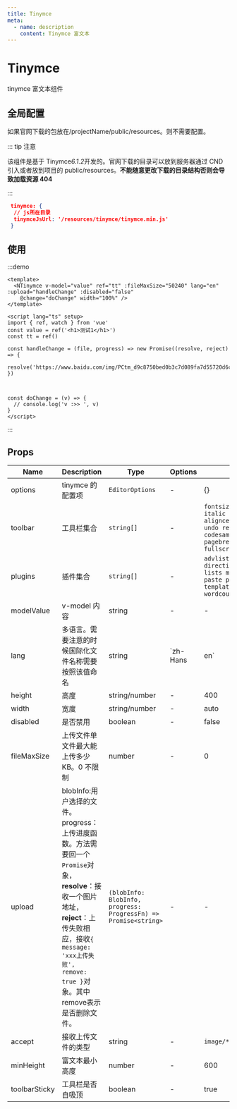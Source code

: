 ```yaml
---
title: Tinymce
meta:
  - name: description
    content: Tinymce 富文本
---
```


# Tinymce

tinymce 富文本组件

## 全局配置

如果官网下载的包放在/projectName/public/resources。则不需要配置。

::: tip 注意

该组件是基于 Tinymce*6.1.2*开发的。官网下载的目录可以放到服务器通过 CND 引入或者放到项目的 public/resources。**不能随意更改下载的目录结构否则会导致加载资源 404**

:::

```json
 tinymce: {
  // js所在目录
  tinymceJsUrl: '/resources/tinymce/tinymce.min.js'
 }
```

## 使用

:::demo

```vue
<template>
  <NTinymce v-model="value" ref="tt" :fileMaxSize="50240" lang="en" :upload="handleChange" :disabled="false"
    @change="doChange" width="100%" />
</template>

<script lang="ts" setup>
import { ref, watch } from 'vue'
const value = ref('<h1>测试1</h1>')
const tt = ref()

const handleChange = (file, progress) => new Promise((resolve, reject) => {
  resolve('https://www.baidu.com/img/PCtm_d9c8750bed0b3c7d089fa7d55720d6cf.png')
})



const doChange = (v) => {
  // console.log('v :>> ', v)
}
</script>
```

:::

## Props

| Name          | Description                                                  | Type                                                         | Options      | Default                                                      |
| ------------- | ------------------------------------------------------------ | ------------------------------------------------------------ | ------------ | ------------------------------------------------------------ |
| options       | tinymce 的配置项                                             | `EditorOptions`                                              | -            | {}                                                           |
| toolbar       | 工具栏集合                                                   | `string[]`                                                   | -            | `fontsizeselect lineheight searchreplace bold italic underline strikethrough alignleft aligncenter alignright outdent indent blockquote undo redo removeformat subscript superscript code codesample hr bullist numlist link preview anchor pagebreak insertdatetime media forecolor backcolor fullscreen` |
| plugins       | 插件集合                                                     | `string[]`                                                   | -            | `advlist anchor autolink code codesample directionality fullscreen hr insertdatetime link lists media nonbreaking noneditable pagebreak paste preview print save searchreplace tabfocus template textpattern visualblocks visualchars wordcount` |
| modelValue    | v-model 内容                                                 | string                                                       | -            | -                                                            |
| lang          | 多语言。需要注意的时候国际化文件名称需要按照该值命名         | string                                                       | `zh-Hans|en` | `zh-Hans`                                                    |
| height        | 高度                                                         | string/number                                                | -            | 400                                                          |
| width         | 宽度                                                         | string/number                                                | -            | auto                                                         |
| disabled      | 是否禁用                                                     | boolean                                                      | -            | false                                                        |
| fileMaxSize   | 上传文件单文件最大能上传多少 KB。0 不限制                    | number                                                       | -            | 0                                                            |
| upload        | blobInfo:用户选择的文件。progress：上传进度函数。方法需要回一个`Promise`对象，**resolve**：接收一个图片地址，**reject**：上传失败相应，接收`{ message: 'xxx上传失败', remove: true }`对象。其中remove表示是否删除文件。 | `(blobInfo: BlobInfo, progress: ProgressFn) => Promise<string>` | -            | -                                                            |
| accept        | 接收上传文件的类型                                           | string                                                       | -            | `image/*,.pdf,video/*,audio/*,.doc,.docx,.xls,.xlsx`         |
| minHeight     | 富文本最小高度                                               | number                                                       | -            | 600                                                          |
| toolbarSticky | 工具栏是否自吸顶                                             | boolean                                                      | -            | true                                                         |
